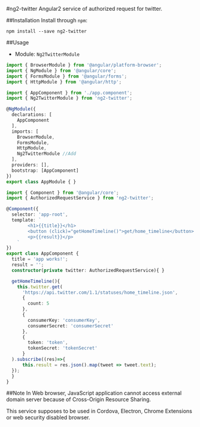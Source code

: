 #ng2-twitter
Angular2 service of authorized request for twitter.

##Installation
Install through `npm`:

`npm install --save ng2-twitter`

##Usage
- Module: `Ng2TwitterModule`

```typescript
import { BrowserModule } from '@angular/platform-browser';
import { NgModule } from '@angular/core';
import { FormsModule } from '@angular/forms';
import { HttpModule } from '@angular/http';

import { AppComponent } from './app.component';
import { Ng2TwitterModule } from 'ng2-twitter';

@NgModule({
  declarations: [
    AppComponent
  ],
  imports: [
    BrowserModule,
    FormsModule,
    HttpModule,
    Ng2TwitterModule //Add
  ],
  providers: [],
  bootstrap: [AppComponent]
})
export class AppModule { }
```

```typescript
import { Component } from '@angular/core';
import { AuthorizedRequestService } from 'ng2-twitter';

@Component({
  selector: 'app-root',
  template: `
		<h1>{{title}}</h1>
		<button (click)="getHomeTimeline()">get/home_timeline</button>
		<p>{{result}}</p>
	`
})
export class AppComponent {
  title = 'app works!';
  result = '';
  constructor(private twitter: AuthorizedRequestService){ }

  getHomeTimeline(){
    this.twitter.get(
      'https://api.twitter.com/1.1/statuses/home_timeline.json',
      {
        count: 5
      },
      {
        consumerKey: 'consumerKey',
        consumerSecret: 'consumerSecret'
      },
      {
        token: 'token',
        tokenSecret: 'tokenSecret'
      }
  ).subscribe((res)=>{
      this.result = res.json().map(tweet => tweet.text);
  });
  }
}
```

##Note
In Web browser, JavaScript application cannot access external domain server because of Cross-Origin Resource Sharing.

This service supposes to be used in Cordova, Electron, Chrome Extensions or web security disabled browser.
